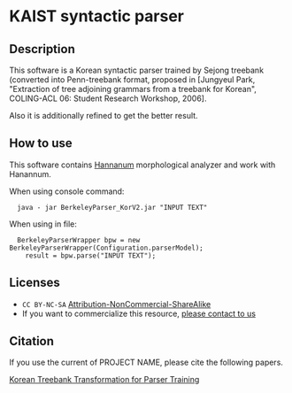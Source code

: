 # KAIST syntactic parser

## Description

This software is a Korean syntactic parser trained by Sejong treebank (converted into Penn-treebank format, proposed in [Jungyeul Park, "Extraction of tree adjoining grammars from a treebank for Korean", COLING-ACL 06: Student Research Workshop, 2006]. 

Also it is additionally refined to get the better result.

## How to use

This software contains [Hannanum](http://sourceforge.net/projects/hannanum/) morphological analyzer and work with Hanannum.

When using console command:

```
  java - jar BerkeleyParser_KorV2.jar "INPUT TEXT"
```

When using in file:

```
  BerkeleyParserWrapper bpw = new BerkeleyParserWrapper(Configuration.parserModel);   
    result = bpw.parse("INPUT TEXT");
```

## Licenses

* `CC BY-NC-SA` [Attribution-NonCommercial-ShareAlike](https://creativecommons.org/licenses/by-nc-sa/2.0/)
* If you want to commercialize this resource, [please contact to us](http://mrlab.kaist.ac.kr/contact)

## Citation

If you use the current of PROJECT NAME, please cite the following papers.

[Korean Treebank Transformation for Parser Training](http://www.aclweb.org/anthology/W12-3411)

